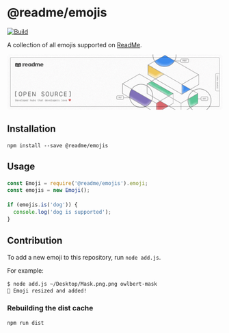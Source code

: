 # @readme/emojis
[![Build](https://github.com/readmeio/emojis/workflows/CI/badge.svg)](https://github.com/readmeio/emojis)

A collection of all emojis supported on [ReadMe](https://readme.com).

[![](https://raw.githubusercontent.com/readmeio/.github/main/oss-header.png)](https://readme.io)

## Installation

```
npm install --save @readme/emojis
```

## Usage
```js
const Emoji = require('@readme/emojis').emoji;
const emojis = new Emoji();

if (emojis.is('dog')) {
  console.log('dog is supported');
}
```

## Contribution
To add a new emoji to this repository, run `node add.js`.

For example:

```shell
$ node add.js ~/Desktop/Mask.png.png owlbert-mask
🦉 Emoji resized and added!
```

### Rebuilding the dist cache
```
npm run dist
```
